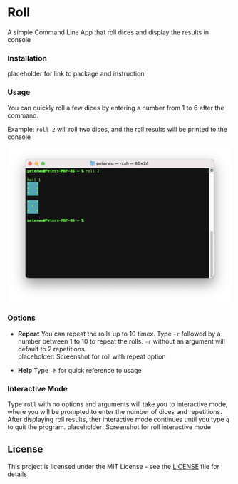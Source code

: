 #  Roll

A simple Command Line App that roll dices and display the results in console

### Installation
placeholder for link to package and instruction

### Usage

You can quickly roll a few dices by entering a number from 1 to 6 after the command.

Example: ```roll 2``` will roll two dices, and the roll results will be printed to the console

![ExampleImage](Resources/roll2screenshot.png)

### Options

* **Repeat**
You can repeat the rolls up to 10 timex.  Type ```-r``` followed by a number between 1 to 10 to repeat the rolls.  ```-r``` without an argument will default to 2 repetitions.  
placeholder:  Screenshot for roll with repeat option

* **Help**
Type ```-h``` for quick reference to usage

### Interactive Mode
Type ```roll```  with no options and arguments will take you to interactive mode, where you will be prompted to enter the number of dices and repetitions.  After displaying roll results, ther interactive mode continues until you type ```q``` to quit the program. 
placeholder:  Screenshot for roll interactive mode

## License

This project is licensed under the MIT License - see the [LICENSE](LICENSE) file for details

